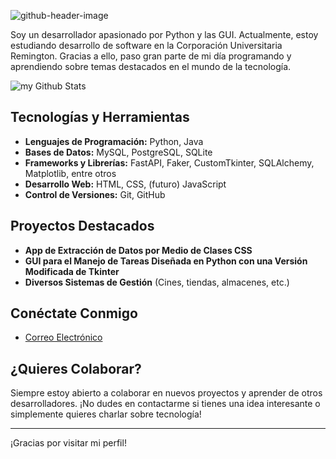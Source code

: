 
![github-header-image](https://github.com/user-attachments/assets/1f28391a-36ac-489a-b703-4a438e284fd3)

Soy un desarrollador apasionado por Python y las GUI. Actualmente, estoy estudiando desarrollo de software en la Corporación Universitaria Remington. Gracias a ello, paso gran parte de mi día programando y aprendiendo sobre temas destacados en el mundo de la tecnología.


<img align="center" src="https://github-readme-stats.vercel.app/api?username=condorcoders&include_all_commits=true&count_private=true&show_icons=true&line_height=20&title_color=2B5BBD&icon_color=1124BB&text_color=A1A1A1&bg_color=0,000000,130F40" alt="my Github Stats"/>

## Tecnologías y Herramientas

- **Lenguajes de Programación:** Python, Java
- **Bases de Datos:** MySQL, PostgreSQL, SQLite
- **Frameworks y Librerías:** FastAPI, Faker, CustomTkinter, SQLAlchemy, Matplotlib, entre otros
- **Desarrollo Web:** HTML, CSS, (futuro) JavaScript
- **Control de Versiones:** Git, GitHub

## Proyectos Destacados

- **App de Extracción de Datos por Medio de Clases CSS**
- **GUI para el Manejo de Tareas Diseñada en Python con una Versión Modificada de Tkinter**
- **Diversos Sistemas de Gestión** (Cines, tiendas, almacenes, etc.)

## Conéctate Conmigo

- [Correo Electrónico](mailto:alejoalejopsornal@gmail.com)

## ¿Quieres Colaborar?

Siempre estoy abierto a colaborar en nuevos proyectos y aprender de otros desarrolladores. ¡No dudes en contactarme si tienes una idea interesante o simplemente quieres charlar sobre tecnología!

---

¡Gracias por visitar mi perfil!


